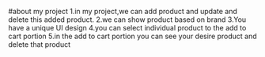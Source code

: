 #about my project
1.in my project,we can add product and update and delete this added product.
2.we can show product based on brand
3.You have a unique UI design
4.you can select individual product to the add to cart portion
5.in the add to cart portion you can see your desire product and delete that product

